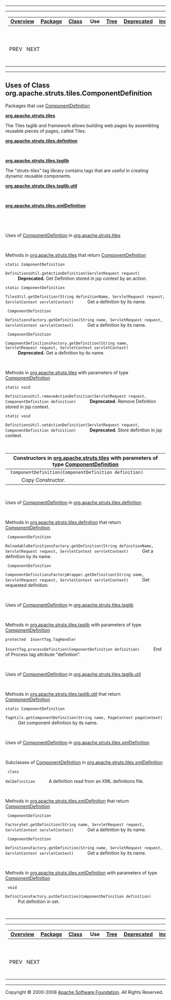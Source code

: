------------------------------------------------------------------------

<span id="navbar_top"></span> [](#skip-navbar_top "Skip navigation links")

<table>
<colgroup>
<col width="50%" />
<col width="50%" />
</colgroup>
<tbody>
<tr class="odd">
<td align="left"><span id="navbar_top_firstrow"></span>
<table>
<tbody>
<tr class="odd">
<td align="left"><a href="../../../../../overview-summary.html.md"><strong>Overview</strong></a> </td>
<td align="left"><a href="../package-summary.html.md"><strong>Package</strong></a> </td>
<td align="left"><a href="../../../../../org/apache/struts/tiles/ComponentDefinition.html.md" title="class in org.apache.struts.tiles"><strong>Class</strong></a> </td>
<td align="left"> <strong>Use</strong> </td>
<td align="left"><a href="../package-tree.html.md"><strong>Tree</strong></a> </td>
<td align="left"><a href="../../../../../deprecated-list.html.md"><strong>Deprecated</strong></a> </td>
<td align="left"><a href="../../../../../index-all.html.md"><strong>Index</strong></a> </td>
<td align="left"><a href="../../../../../help-doc.html.md"><strong>Help</strong></a> </td>
</tr>
</tbody>
</table></td>
<td align="left"></td>
</tr>
<tr class="even">
<td align="left"> PREV   NEXT</td>
<td align="left"><a href="../../../../../index.html.md?org/apache/struts/tiles//class-useComponentDefinition.html"><strong>FRAMES</strong></a>    <a href="ComponentDefinition.html"><strong>NO FRAMES</strong></a>    
<a href="../../../../../allclasses-noframe.html.md"><strong>All Classes</strong></a></td>
</tr>
</tbody>
</table>

<span id="skip-navbar_top"></span>

------------------------------------------------------------------------

**Uses of Class
 org.apache.struts.tiles.ComponentDefinition**
----------------------------------------------

Packages that use [ComponentDefinition](../../../../../org/apache/struts/tiles/ComponentDefinition.html.md "class in org.apache.struts.tiles")

[**org.apache.struts.tiles**](#org.apache.struts.tiles)

The Tiles taglib and framework allows building web pages by assembling reusable pieces of pages, called Tiles. 

[**org.apache.struts.tiles.definition**](#org.apache.struts.tiles.definition)

  

[**org.apache.struts.tiles.taglib**](#org.apache.struts.tiles.taglib)

The "struts-tiles" tag library contains tags that are useful in creating dynamic reusable components. 

[**org.apache.struts.tiles.taglib.util**](#org.apache.struts.tiles.taglib.util)

  

[**org.apache.struts.tiles.xmlDefinition**](#org.apache.struts.tiles.xmlDefinition)

  

 

<span id="org.apache.struts.tiles"></span>

Uses of [ComponentDefinition](../../../../../org/apache/struts/tiles/ComponentDefinition.html.md "class in org.apache.struts.tiles") in [org.apache.struts.tiles](../../../../../org/apache/struts/tiles/package-summary.html)

 

Methods in [org.apache.struts.tiles](../../../../../org/apache/struts/tiles/package-summary.html.md) that return [ComponentDefinition](../../../../../org/apache/struts/tiles/ComponentDefinition.html "class in org.apache.struts.tiles")

`static ComponentDefinition`

`DefinitionsUtil.getActionDefinition(ServletRequest request)`
           **Deprecated.** Get Definition stored in jsp context by an action.

`static ComponentDefinition`

`TilesUtil.getDefinition(String definitionName, ServletRequest request, ServletContext servletContext)`
           Get a definition by its name.

` ComponentDefinition`

`DefinitionsFactory.getDefinition(String name, ServletRequest request, ServletContext servletContext)`
           Get a definition by its name.

` ComponentDefinition`

`ComponentDefinitionsFactory.getDefinition(String name, ServletRequest request, ServletContext servletContext)`
           **Deprecated.** Get a definition by its name.

 

Methods in [org.apache.struts.tiles](../../../../../org/apache/struts/tiles/package-summary.html.md) with parameters of type [ComponentDefinition](../../../../../org/apache/struts/tiles/ComponentDefinition.html "class in org.apache.struts.tiles")

`static void`

`DefinitionsUtil.removeActionDefinition(ServletRequest request, ComponentDefinition definition)`
           **Deprecated.** Remove Definition stored in jsp context.

`static void`

`DefinitionsUtil.setActionDefinition(ServletRequest request, ComponentDefinition definition)`
           **Deprecated.** Store definition in jsp context.

 

| Constructors in [org.apache.struts.tiles](../../../../../org/apache/struts/tiles/package-summary.html.md) with parameters of type [ComponentDefinition](../../../../../org/apache/struts/tiles/ComponentDefinition.html "class in org.apache.struts.tiles") |
|----------------------------------------------------------------------------------------------------------------------------------------------------------------------------------------------------------------------------------------------------------|
| ` ComponentDefinition(ComponentDefinition definition)`                                                                                                                                                                                                   
            Copy Constructor.                                                                                                                                                                                                                              |

 

<span id="org.apache.struts.tiles.definition"></span>

Uses of [ComponentDefinition](../../../../../org/apache/struts/tiles/ComponentDefinition.html.md "class in org.apache.struts.tiles") in [org.apache.struts.tiles.definition](../../../../../org/apache/struts/tiles/definition/package-summary.html)

 

Methods in [org.apache.struts.tiles.definition](../../../../../org/apache/struts/tiles/definition/package-summary.html.md) that return [ComponentDefinition](../../../../../org/apache/struts/tiles/ComponentDefinition.html "class in org.apache.struts.tiles")

` ComponentDefinition`

`ReloadableDefinitionsFactory.getDefinition(String definitionName, ServletRequest request, ServletContext servletContext)`
           Get a definition by its name.

` ComponentDefinition`

`ComponentDefinitionsFactoryWrapper.getDefinition(String name, ServletRequest request, ServletContext servletContext)`
           Get requested definition.

 

<span id="org.apache.struts.tiles.taglib"></span>

Uses of [ComponentDefinition](../../../../../org/apache/struts/tiles/ComponentDefinition.html.md "class in org.apache.struts.tiles") in [org.apache.struts.tiles.taglib](../../../../../org/apache/struts/tiles/taglib/package-summary.html)

 

Methods in [org.apache.struts.tiles.taglib](../../../../../org/apache/struts/tiles/taglib/package-summary.html.md) with parameters of type [ComponentDefinition](../../../../../org/apache/struts/tiles/ComponentDefinition.html "class in org.apache.struts.tiles")

`protected  InsertTag.TagHandler`

`InsertTag.processDefinition(ComponentDefinition definition)`
           End of Process tag attribute "definition".

 

<span id="org.apache.struts.tiles.taglib.util"></span>

Uses of [ComponentDefinition](../../../../../org/apache/struts/tiles/ComponentDefinition.html.md "class in org.apache.struts.tiles") in [org.apache.struts.tiles.taglib.util](../../../../../org/apache/struts/tiles/taglib/util/package-summary.html)

 

Methods in [org.apache.struts.tiles.taglib.util](../../../../../org/apache/struts/tiles/taglib/util/package-summary.html.md) that return [ComponentDefinition](../../../../../org/apache/struts/tiles/ComponentDefinition.html "class in org.apache.struts.tiles")

`static ComponentDefinition`

`TagUtils.getComponentDefinition(String name, PageContext pageContext)`
           Get component definition by its name.

 

<span id="org.apache.struts.tiles.xmlDefinition"></span>

Uses of [ComponentDefinition](../../../../../org/apache/struts/tiles/ComponentDefinition.html.md "class in org.apache.struts.tiles") in [org.apache.struts.tiles.xmlDefinition](../../../../../org/apache/struts/tiles/xmlDefinition/package-summary.html)

 

Subclasses of [ComponentDefinition](../../../../../org/apache/struts/tiles/ComponentDefinition.html.md "class in org.apache.struts.tiles") in [org.apache.struts.tiles.xmlDefinition](../../../../../org/apache/struts/tiles/xmlDefinition/package-summary.html)

` class`

`XmlDefinition`
           A definition read from an XML definitions file.

 

Methods in [org.apache.struts.tiles.xmlDefinition](../../../../../org/apache/struts/tiles/xmlDefinition/package-summary.html.md) that return [ComponentDefinition](../../../../../org/apache/struts/tiles/ComponentDefinition.html "class in org.apache.struts.tiles")

` ComponentDefinition`

`FactorySet.getDefinition(String name, ServletRequest request, ServletContext servletContext)`
           Get a definition by its name.

` ComponentDefinition`

`DefinitionsFactory.getDefinition(String name, ServletRequest request, ServletContext servletContext)`
           Get a definition by its name.

 

Methods in [org.apache.struts.tiles.xmlDefinition](../../../../../org/apache/struts/tiles/xmlDefinition/package-summary.html.md) with parameters of type [ComponentDefinition](../../../../../org/apache/struts/tiles/ComponentDefinition.html "class in org.apache.struts.tiles")

` void`

`DefinitionsFactory.putDefinition(ComponentDefinition definition)`
           Put definition in set.

 

------------------------------------------------------------------------

<span id="navbar_bottom"></span> [](#skip-navbar_bottom "Skip navigation links")

<table>
<colgroup>
<col width="50%" />
<col width="50%" />
</colgroup>
<tbody>
<tr class="odd">
<td align="left"><span id="navbar_bottom_firstrow"></span>
<table>
<tbody>
<tr class="odd">
<td align="left"><a href="../../../../../overview-summary.html.md"><strong>Overview</strong></a> </td>
<td align="left"><a href="../package-summary.html.md"><strong>Package</strong></a> </td>
<td align="left"><a href="../../../../../org/apache/struts/tiles/ComponentDefinition.html.md" title="class in org.apache.struts.tiles"><strong>Class</strong></a> </td>
<td align="left"> <strong>Use</strong> </td>
<td align="left"><a href="../package-tree.html.md"><strong>Tree</strong></a> </td>
<td align="left"><a href="../../../../../deprecated-list.html.md"><strong>Deprecated</strong></a> </td>
<td align="left"><a href="../../../../../index-all.html.md"><strong>Index</strong></a> </td>
<td align="left"><a href="../../../../../help-doc.html.md"><strong>Help</strong></a> </td>
</tr>
</tbody>
</table></td>
<td align="left"></td>
</tr>
<tr class="even">
<td align="left"> PREV   NEXT</td>
<td align="left"><a href="../../../../../index.html.md?org/apache/struts/tiles//class-useComponentDefinition.html"><strong>FRAMES</strong></a>    <a href="ComponentDefinition.html"><strong>NO FRAMES</strong></a>    
<a href="../../../../../allclasses-noframe.html.md"><strong>All Classes</strong></a></td>
</tr>
</tbody>
</table>

<span id="skip-navbar_bottom"></span>

------------------------------------------------------------------------

Copyright © 2000-2008 [Apache Software Foundation](http://www.apache.org/). All Rights Reserved.
